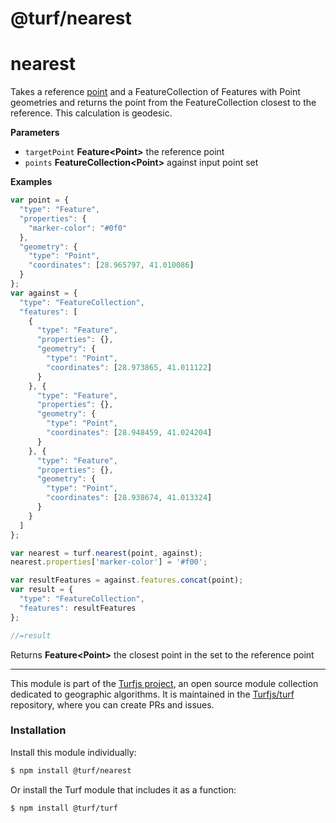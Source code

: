 # @turf/nearest

# nearest

Takes a reference [point](Point) and a FeatureCollection of Features
with Point geometries and returns the
point from the FeatureCollection closest to the reference. This calculation
is geodesic.

**Parameters**

-   `targetPoint` **Feature&lt;Point>** the reference point
-   `points` **FeatureCollection&lt;Point>** against input point set

**Examples**

```javascript
var point = {
  "type": "Feature",
  "properties": {
    "marker-color": "#0f0"
  },
  "geometry": {
    "type": "Point",
    "coordinates": [28.965797, 41.010086]
  }
};
var against = {
  "type": "FeatureCollection",
  "features": [
    {
      "type": "Feature",
      "properties": {},
      "geometry": {
        "type": "Point",
        "coordinates": [28.973865, 41.011122]
      }
    }, {
      "type": "Feature",
      "properties": {},
      "geometry": {
        "type": "Point",
        "coordinates": [28.948459, 41.024204]
      }
    }, {
      "type": "Feature",
      "properties": {},
      "geometry": {
        "type": "Point",
        "coordinates": [28.938674, 41.013324]
      }
    }
  ]
};

var nearest = turf.nearest(point, against);
nearest.properties['marker-color'] = '#f00';

var resultFeatures = against.features.concat(point);
var result = {
  "type": "FeatureCollection",
  "features": resultFeatures
};

//=result
```

Returns **Feature&lt;Point>** the closest point in the set to the reference point

---

This module is part of the [Turfjs project](http://turfjs.org/), an open source
module collection dedicated to geographic algorithms. It is maintained in the
[Turfjs/turf](https://github.com/Turfjs/turf) repository, where you can create
PRs and issues.

### Installation

Install this module individually:

```sh
$ npm install @turf/nearest
```

Or install the Turf module that includes it as a function:

```sh
$ npm install @turf/turf
```
